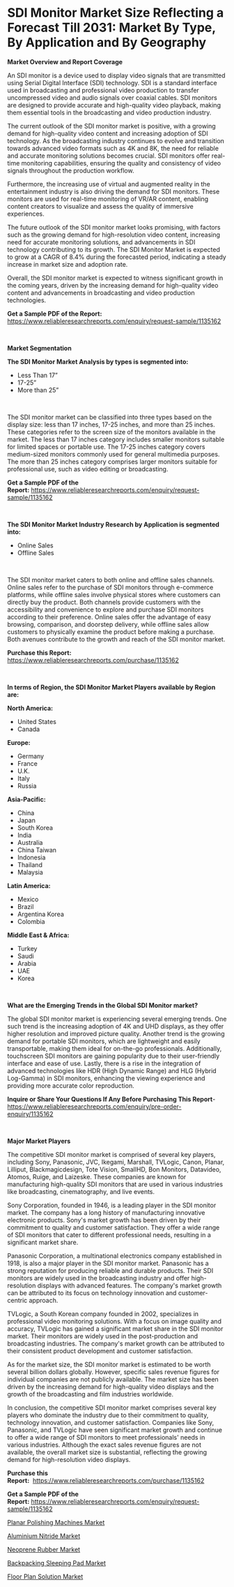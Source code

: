 <p><h1>SDI Monitor Market Size Reflecting a Forecast Till 2031: Market By Type, By Application and By Geography</h1></p><p><strong>Market Overview and Report Coverage</strong></p>
<p><p>An SDI monitor is a device used to display video signals that are transmitted using Serial Digital Interface (SDI) technology. SDI is a standard interface used in broadcasting and professional video production to transfer uncompressed video and audio signals over coaxial cables. SDI monitors are designed to provide accurate and high-quality video playback, making them essential tools in the broadcasting and video production industry.</p><p>The current outlook of the SDI monitor market is positive, with a growing demand for high-quality video content and increasing adoption of SDI technology. As the broadcasting industry continues to evolve and transition towards advanced video formats such as 4K and 8K, the need for reliable and accurate monitoring solutions becomes crucial. SDI monitors offer real-time monitoring capabilities, ensuring the quality and consistency of video signals throughout the production workflow.</p><p>Furthermore, the increasing use of virtual and augmented reality in the entertainment industry is also driving the demand for SDI monitors. These monitors are used for real-time monitoring of VR/AR content, enabling content creators to visualize and assess the quality of immersive experiences.</p><p>The future outlook of the SDI monitor market looks promising, with factors such as the growing demand for high-resolution video content, increasing need for accurate monitoring solutions, and advancements in SDI technology contributing to its growth. The SDI Monitor Market is expected to grow at a CAGR of 8.4% during the forecasted period, indicating a steady increase in market size and adoption rate.</p><p>Overall, the SDI monitor market is expected to witness significant growth in the coming years, driven by the increasing demand for high-quality video content and advancements in broadcasting and video production technologies.</p></p>
<p><strong>Get a Sample PDF of the Report:</strong> <a href="https://www.reliableresearchreports.com/enquiry/request-sample/1135162">https://www.reliableresearchreports.com/enquiry/request-sample/1135162</a></p>
<p>&nbsp;</p>
<p><strong>Market Segmentation</strong></p>
<p><strong>The SDI Monitor Market Analysis by types is segmented into:</strong></p>
<p><ul><li>Less Than 17”</li><li>17-25”</li><li>More than 25”</li></ul></p>
<p>&nbsp;</p>
<p><p>The SDI monitor market can be classified into three types based on the display size: less than 17 inches, 17-25 inches, and more than 25 inches. These categories refer to the screen size of the monitors available in the market. The less than 17 inches category includes smaller monitors suitable for limited spaces or portable use. The 17-25 inches category covers medium-sized monitors commonly used for general multimedia purposes. The more than 25 inches category comprises larger monitors suitable for professional use, such as video editing or broadcasting.</p></p>
<p><strong>Get a Sample PDF of the Report:</strong>&nbsp;<a href="https://www.reliableresearchreports.com/enquiry/request-sample/1135162">https://www.reliableresearchreports.com/enquiry/request-sample/1135162</a></p>
<p>&nbsp;</p>
<p><strong>The SDI Monitor Market Industry Research by Application is segmented into:</strong></p>
<p><ul><li>Online Sales</li><li>Offline Sales</li></ul></p>
<p>&nbsp;</p>
<p><p>The SDI monitor market caters to both online and offline sales channels. Online sales refer to the purchase of SDI monitors through e-commerce platforms, while offline sales involve physical stores where customers can directly buy the product. Both channels provide customers with the accessibility and convenience to explore and purchase SDI monitors according to their preference. Online sales offer the advantage of easy browsing, comparison, and doorstep delivery, while offline sales allow customers to physically examine the product before making a purchase. Both avenues contribute to the growth and reach of the SDI monitor market.</p></p>
<p><strong>Purchase this Report:</strong>&nbsp; <a href="https://www.reliableresearchreports.com/purchase/1135162">https://www.reliableresearchreports.com/purchase/1135162</a></p>
<p>&nbsp;</p>
<p><strong>In terms of Region, the SDI Monitor Market Players available by Region are:</strong></p>
<p>
    <p> <strong> North America: </strong>
        <ul>
            <li>United States</li>
            <li>Canada</li>
        </ul>
        </p> 
    <p> <strong> Europe: </strong>
        <ul>
            <li>Germany</li>
            <li>France</li>
            <li>U.K.</li>
            <li>Italy</li>
            <li>Russia</li>
        </ul>
        </p> 
    <p> <strong> Asia-Pacific: </strong>
        <ul>
            <li>China</li>
            <li>Japan</li>
            <li>South Korea</li>
            <li>India</li>
            <li>Australia</li>
            <li>China Taiwan</li>
            <li>Indonesia</li>
            <li>Thailand</li>
            <li>Malaysia</li>
        </ul>
        </p> 
    <p> <strong> Latin America: </strong>
        <ul>
            <li>Mexico</li>
            <li>Brazil</li>
            <li>Argentina Korea</li>
            <li>Colombia</li>
        </ul>
        </p> 
    <p> <strong> Middle East & Africa: </strong>
        <ul>
            <li>Turkey</li>
            <li>Saudi</li>
            <li>Arabia</li>
            <li>UAE</li>
            <li>Korea</li>
        </ul>
    </p>
    </p>
<p>&nbsp;</p>
<p><strong>What are the Emerging Trends in the Global SDI Monitor market?</strong></p>
<p><p>The global SDI monitor market is experiencing several emerging trends. One such trend is the increasing adoption of 4K and UHD displays, as they offer higher resolution and improved picture quality. Another trend is the growing demand for portable SDI monitors, which are lightweight and easily transportable, making them ideal for on-the-go professionals. Additionally, touchscreen SDI monitors are gaining popularity due to their user-friendly interface and ease of use. Lastly, there is a rise in the integration of advanced technologies like HDR (High Dynamic Range) and HLG (Hybrid Log-Gamma) in SDI monitors, enhancing the viewing experience and providing more accurate color reproduction.</p></p>
<p><strong>Inquire or Share Your Questions If Any Before Purchasing This Report</strong>- <a href="https://www.reliableresearchreports.com/enquiry/pre-order-enquiry/1135162">https://www.reliableresearchreports.com/enquiry/pre-order-enquiry/1135162</a></p>
<p>&nbsp;</p>
<p><strong>Major Market Players</strong></p>
<p><p>The competitive SDI monitor market is comprised of several key players, including Sony, Panasonic, JVC, Ikegami, Marshall, TVLogic, Canon, Planar, Lilliput, Blackmagicdesign, Tote Vision, SmallHD, Bon Monitors, Datavideo, Atomos, Ruige, and Laizeske. These companies are known for manufacturing high-quality SDI monitors that are used in various industries like broadcasting, cinematography, and live events.</p><p>Sony Corporation, founded in 1946, is a leading player in the SDI monitor market. The company has a long history of manufacturing innovative electronic products. Sony's market growth has been driven by their commitment to quality and customer satisfaction. They offer a wide range of SDI monitors that cater to different professional needs, resulting in a significant market share.</p><p>Panasonic Corporation, a multinational electronics company established in 1918, is also a major player in the SDI monitor market. Panasonic has a strong reputation for producing reliable and durable products. Their SDI monitors are widely used in the broadcasting industry and offer high-resolution displays with advanced features. The company's market growth can be attributed to its focus on technology innovation and customer-centric approach.</p><p>TVLogic, a South Korean company founded in 2002, specializes in professional video monitoring solutions. With a focus on image quality and accuracy, TVLogic has gained a significant market share in the SDI monitor market. Their monitors are widely used in the post-production and broadcasting industries. The company's market growth can be attributed to their consistent product development and customer satisfaction.</p><p>As for the market size, the SDI monitor market is estimated to be worth several billion dollars globally. However, specific sales revenue figures for individual companies are not publicly available. The market size has been driven by the increasing demand for high-quality video displays and the growth of the broadcasting and film industries worldwide.</p><p>In conclusion, the competitive SDI monitor market comprises several key players who dominate the industry due to their commitment to quality, technology innovation, and customer satisfaction. Companies like Sony, Panasonic, and TVLogic have seen significant market growth and continue to offer a wide range of SDI monitors to meet professionals' needs in various industries. Although the exact sales revenue figures are not available, the overall market size is substantial, reflecting the growing demand for high-resolution video displays.</p></p>
<p><strong>Purchase this Report:</strong>&nbsp;&nbsp;<a href="https://www.reliableresearchreports.com/purchase/1135162">https://www.reliableresearchreports.com/purchase/1135162</a></p>
<p></p>
<p><strong>Get a Sample PDF of the Report:</strong>&nbsp;<a href="https://www.reliableresearchreports.com/enquiry/request-sample/1135162">https://www.reliableresearchreports.com/enquiry/request-sample/1135162</a></p>
<p><p><a href="https://issuu.com/reportprime-2/docs/planar-polishing-machines-market-size-2030.pptx">Planar Polishing Machines Market</a></p><p><a href="https://www.linkedin.com/pulse/aluminium-nitride-market-share-amp-new-trends-analysis-tt88f/">Aluminium Nitride Market</a></p><p><a href="https://www.linkedin.com/pulse/neoprene-rubber-market-size-share-amp-trends-analysis-report-c59pf/">Neoprene Rubber Market</a></p><p><a href="https://github.com/ChiragRp1/Market-Research-Report-List-2/blob/main/backpacking-sleeping-pad-market.md">Backpacking Sleeping Pad Market</a></p><p><a href="https://issuu.com/reportprime-2/docs/floor-plan-solution-market-size-2030.pptx">Floor Plan Solution Market</a></p></p>